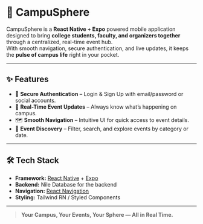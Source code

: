 # 📱 CampuSphere

CampuSphere is a **React Native + Expo** powered mobile application designed to bring **college students, faculty, and organizers together** through a centralized, real-time event hub.  
With smooth navigation, secure authentication, and live updates, it keeps the **pulse of campus life** right in your pocket.  

---

## ✨ Features

- 🔐 **Secure Authentication** – Login & Sign Up with email/password or social accounts.  
- 📡 **Real-Time Event Updates** – Always know what’s happening on campus.  
- 🗺 **Smooth Navigation** – Intuitive UI for quick access to event details.  
- 📅 **Event Discovery** – Filter, search, and explore events by category or date.  

---

## 🛠 Tech Stack

- **Framework:** [React Native](https://reactnative.dev/) + [Expo](https://expo.dev/)
- **Backend:** Nile Database for the backend
- **Navigation:** [React Navigation](https://reactnavigation.org/)
- **Styling:** Tailwind RN / Styled Components

---

> **Your Campus, Your Events, Your Sphere — All in Real Time.**  
